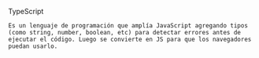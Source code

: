 TypeScript

    Es un lenguaje de programación que amplía JavaScript agregando tipos (como string, number, boolean, etc) para detectar errores antes de ejecutar el código. Luego se convierte en JS para que los navegadores puedan usarlo.
    
